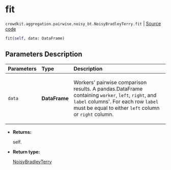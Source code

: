 # fit
`crowdkit.aggregation.pairwise.noisy_bt.NoisyBradleyTerry.fit` | [Source code](https://github.com/Toloka/crowd-kit/blob/v1.2.1/crowdkit/aggregation/pairwise/noisy_bt.py#L69)

```python
fit(self, data: DataFrame)
```

## Parameters Description

| Parameters | Type | Description |
| :----------| :----| :-----------|
`data`|**DataFrame**|<p>Workers&#x27; pairwise comparison results. A pandas.DataFrame containing `worker`, `left`, `right`, and `label` columns&#x27;. For each row `label` must be equal to either `left` column or `right` column.</p>

* **Returns:**

  self.

* **Return type:**

  [NoisyBradleyTerry](crowdkit.aggregation.pairwise.noisy_bt.NoisyBradleyTerry.md)

